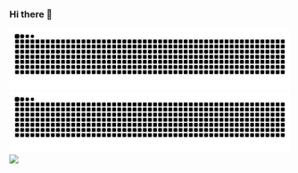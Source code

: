 ### Hi there 👋


![github contribution grid snake animation](https://raw.githubusercontent.com/Md123etplus/Md123etplus/output/github-contribution-grid-snake-dark.svg#gh-dark-mode-only)
![github contribution grid snake animation](https://raw.githubusercontent.com/Md123etplus/Md123etplus/output/github-contribution-grid-snake.svg#gh-light-mode-only)
![](https://komarev.com/ghpvc/?username=Md123etplus)



<!--
**Md123etplus/Md123etplus** is a ✨ _special_ ✨ repository because its `README.md` (this file) appears on your GitHub profile.

Here are some ideas to get you started:

- 🔭 I’m currently working on ...
- 🌱 I’m currently learning ...
- 👯 I’m looking to collaborate on ...
- 🤔 I’m looking for help with ...
- 💬 Ask me about ...
- 📫 How to reach me: ...
- 😄 Pronouns: ...
- ⚡ Fun fact: ...
-->
